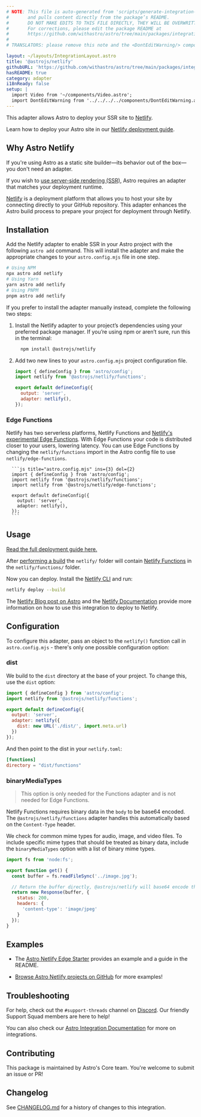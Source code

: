 ```yaml
---
# NOTE: This file is auto-generated from 'scripts/generate-integration-pages.ts'
#       and pulls content directly from the package’s README.
#       DO NOT MAKE EDITS TO THIS FILE DIRECTLY, THEY WILL BE OVERWRITTEN!
#       For corrections, please edit the package README at
#       https://github.com/withastro/astro/tree/main/packages/integrations/netlify/
#
# TRANSLATORS: please remove this note and the <DontEditWarning/> component.

layout: ~/layouts/IntegrationLayout.astro
title: '@astrojs/netlify'
githubURL: 'https://github.com/withastro/astro/tree/main/packages/integrations/netlify/'
hasREADME: true
category: adapter
i18nReady: false
setup: |
  import Video from '~/components/Video.astro';
  import DontEditWarning from '../../../../components/DontEditWarning.astro';
---
```


<DontEditWarning/>

This adapter allows Astro to deploy your SSR site to [Netlify](https://www.netlify.com/).

Learn how to deploy your Astro site in our [Netlify deployment guide](/en/guides/deploy/netlify/).

## Why Astro Netlify

If you're using Astro as a static site builder—its behavior out of the box—you don't need an adapter.

If you wish to [use server-side rendering (SSR)](/en/guides/server-side-rendering/), Astro requires an adapter that matches your deployment runtime.

[Netlify](https://www.netlify.com/) is a deployment platform that allows you to host your site by connecting directly to your GitHub repository. This adapter enhances the Astro build process to prepare your project for deployment through Netlify.

## Installation

Add the Netlify adapter to enable SSR in your Astro project with the following `astro add` command. This will install the adapter and make the appropriate changes to your `astro.config.mjs` file in one step.

```sh
# Using NPM
npx astro add netlify
# Using Yarn
yarn astro add netlify
# Using PNPM
pnpm astro add netlify
```

If you prefer to install the adapter manually instead, complete the following two steps:

1.  Install the Netlify adapter to your project’s dependencies using your preferred package manager. If you’re using npm or aren’t sure, run this in the terminal:

    ```bash
      npm install @astrojs/netlify
    ```

2.  Add two new lines to your `astro.config.mjs` project configuration file.

    ```js title="astro.config.mjs" ins={2, 5-6}
    import { defineConfig } from 'astro/config';
    import netlify from '@astrojs/netlify/functions';

    export default defineConfig({
      output: 'server',
      adapter: netlify(),
    });
    ```

### Edge Functions

Netlify has two serverless platforms, Netlify Functions and [Netlify's experimental Edge Functions](https://docs.netlify.com/netlify-labs/experimental-features/edge-functions/#app). With Edge Functions your code is distributed closer to your users, lowering latency. You can use Edge Functions by changing the `netlify/functions` import in the Astro config file to use `netlify/edge-functions`.

      ```js title="astro.config.mjs" ins={3} del={2}
      import { defineConfig } from 'astro/config';
      import netlify from '@astrojs/netlify/functions';
      import netlify from '@astrojs/netlify/edge-functions';

      export default defineConfig({
        output: 'server',
        adapter: netlify(),
      });
      ```

## Usage

[Read the full deployment guide here.](/en/guides/deploy/netlify/)

After [performing a build](/en/guides/deploy/) the `netlify/` folder will contain [Netlify Functions](https://docs.netlify.com/functions/overview/) in the `netlify/functions/` folder.

Now you can deploy. Install the [Netlify CLI](https://docs.netlify.com/cli/get-started/) and run:

```sh
netlify deploy --build
```

The [Netlify Blog post on Astro](https://www.netlify.com/blog/how-to-deploy-astro/) and the [Netlify Documentation](https://docs.netlify.com/integrations/frameworks/astro/) provide more information on how to use this integration to deploy to Netlify.

## Configuration

To configure this adapter, pass an object to the `netlify()` function call in `astro.config.mjs` - there's only one possible configuration option:

### dist

We build to the `dist` directory at the base of your project. To change this, use the `dist` option:

```js
import { defineConfig } from 'astro/config';
import netlify from '@astrojs/netlify/functions';

export default defineConfig({
  output: 'server',
  adapter: netlify({
    dist: new URL('./dist/', import.meta.url)
  })
});
```

And then point to the dist in your `netlify.toml`:

```toml
[functions]
directory = "dist/functions"
```

### binaryMediaTypes

> This option is only needed for the Functions adapter and is not needed for Edge Functions.

Netlify Functions requires binary data in the `body` to be base64 encoded. The `@astrojs/netlify/functions` adapter handles this automatically based on the `Content-Type` header.

We check for common mime types for audio, image, and video files. To include specific mime types that should be treated as binary data, include the `binaryMediaTypes` option with a list of binary mime types.

```js
import fs from 'node:fs';

export function get() {
  const buffer = fs.readFileSync('../image.jpg');

  // Return the buffer directly, @astrojs/netlify will base64 encode the body
  return new Response(buffer, {
    status: 200,
    headers: {
      'content-type': 'image/jpeg'
    }
  });
}
```

## Examples

*   The [Astro Netlify Edge Starter](https://github.com/sarahetter/astro-netlify-edge-starter) provides an example and a guide in the README.

*   [Browse Astro Netlify projects on GitHub](https://github.com/search?q=%22%40astrojs%2Fnetlify%22+filename%3Apackage.json\&type=Code) for more examples!

## Troubleshooting

For help, check out the `#support-threads` channel on [Discord](https://astro.build/chat). Our friendly Support Squad members are here to help!

You can also check our [Astro Integration Documentation][astro-integration] for more on integrations.

## Contributing

This package is maintained by Astro's Core team. You're welcome to submit an issue or PR!

## Changelog

See [CHANGELOG.md](https://github.com/withastro/astro/tree/main/packages/integrations/netlify/CHANGELOG.md) for a history of changes to this integration.

[astro-integration]: /en/guides/integrations-guide/
